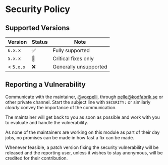 # Security Policy

## Supported Versions

| Version   | Status                 | Note                  |
| --------- | ---------------------- | --------------------- |
| `6.x.x`   | :white_check_mark:     | Fully supported       |
| `5.x.x`   | :large_orange_diamond: | Critical fixes only   |
| < `5.x.x` | :x:                    | Generally unsupported |

## Reporting a Vulnerability

Communicate with the maintainer, [@voxpelli](https://github.com/voxpelli/), through pelle@kodfabrik.se or other private channel. Start the subject line with `SECURITY:` or similarly _clearly_ convey the importance of the communication.

The maintainer will get back to you as soon as possible and work with you to evaluate and handle the vulnerability.

As none of the maintainers are working on this module as part of their day jobs, no promises can be made in how fast a fix can be made.

Whenever feasible, a patch version fixing the security vulnerability will be released and the reporting user, unless it wishes to stay anonymous, will be credited for their contribution.
